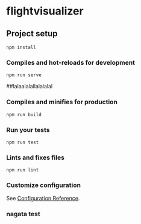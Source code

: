 # flightvisualizer

## Project setup
```
npm install
```

### Compiles and hot-reloads for development
```
npm run serve
```
##lalaalalallalalalal
### Compiles and minifies for production
```
npm run build
```

### Run your tests
```
npm run test
```

### Lints and fixes files
```
npm run lint
```

### Customize configuration
See [Configuration Reference](https://cli.vuejs.org/config/).

### nagata test